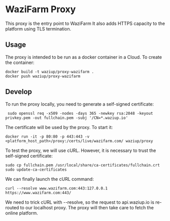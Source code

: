 WaziFarm Proxy
==============

This proxy is the entry point to WaziFarm 
It also adds HTTPS capacity to the platform using TLS termination.

Usage
-----

The proxy is intended to be run as a docker container in a Cloud.
To create the container:
```
docker build -t waziup/proxy-wazifarm .
docker push waziup/proxy-wazifarm
```

Develop
-------

To run the proxy locally, you need to generate a self-signed certificate:
```
 sudo openssl req -x509 -nodes -days 365 -newkey rsa:2048 -keyout privkey.pem -out fullchain.pem -subj '/CN=*.waziup.io'
```
The certificate will be used by the proxy. To start it:
```
docker run -it -p 80:80 -p 443:443 -v <platform_host_path>/proxy:/certs/live/wazifarm.com/ waziup/proxy
```

To test the proxy, we will use cURL. However, it is necessary to trust the self-signed certificate:
```
sudo cp fullchain.pem /usr/local/share/ca-certificates/fullchain.crt
sudo update-ca-certificates
```
We can finally launch the cURL command:
```
curl --resolve www.wazifarm.com:443:127.0.0.1 https://www.wazifarm.com:443/
```
We need to trick cURL with --resolve, so the request to api.waziup.io is re-routed to our localhost proxy.
The proxy will then take care to fetch the online platform.





